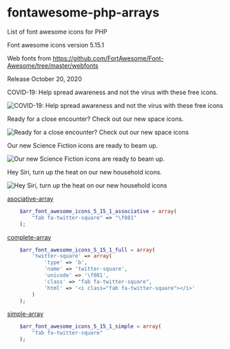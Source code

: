 # fontawesome-php-arrays
List of font awesome icons for PHP

Font awesome icons version 5.15.1 

Web fonts from https://github.com/FortAwesome/Font-Awesome/tree/master/webfonts

Release October 20, 2020

COVID-19: Help spread awareness and not the virus with these free icons.

![COVID-19: Help spread awareness and not the virus with these free icons](<https://i.ibb.co/1GVMkqy/covid.png>)

Ready for a close encounter? Check out our new space icons.

![Ready for a close encounter? Check out our new space icons](<https://i.ibb.co/k1kLK4N/space.png>)

Our new Science Fiction icons are ready to beam up.

![Our new Science Fiction icons are ready to beam up.](<https://i.ibb.co/Pwrj39D/sci-fi.png>)


Hey Siri, turn up the heat on our new household icons.

![Hey Siri, turn up the heat on our new household icons](<https://i.ibb.co/N2DWvQ3/siri.png>)



[asociative-array](https://github.com/llobu/fontawesome-php-arrays/blob/master/asociative-array)
```php
	$arr_font_awesome_icons_5_15_1_associative = array(
		"fab fa-twitter-square" => "\f081"
	);
```  


[complete-array](https://github.com/llobu/fontawesome-php-arrays/blob/master/complete-array)
```php
	$arr_font_awesome_icons_5_15_1_full = array(
		'twitter-square' => array(
			'type' => 'b',
			'name' => 'twitter-square',
			'unicode' => '\f081',
			'class' => "fab fa-twitter-square",
			'html' => '<i class="fab fa-twitter-square"></i>'
		)
	);
```  


[simple-array](https://github.com/llobu/fontawesome-php-arrays/blob/master/simple-array)
```php
	$arr_font_awesome_icons_5_15_1_simple = array(
		"fab fa-twitter-square"
	);
```
